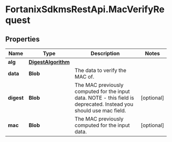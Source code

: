 # FortanixSdkmsRestApi.MacVerifyRequest

## Properties
Name | Type | Description | Notes
------------ | ------------- | ------------- | -------------
**alg** | [**DigestAlgorithm**](DigestAlgorithm.md) |  | 
**data** | **Blob** | The data to verify the MAC of. | 
**digest** | **Blob** | The MAC previously computed for the input data. NOTE - this field is deprecated. Instead you should use mac field. | [optional] 
**mac** | **Blob** | The MAC previously computed for the input data. | [optional] 


